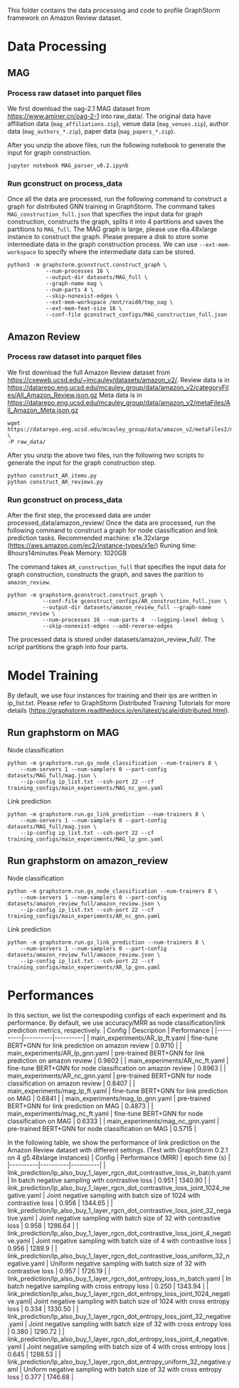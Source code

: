 This folder contains the data processing and code to profile GraphStorm framework on Amazon Review dataset.

# Data Processing
## MAG
### Process raw dataset into parquet files
We first download the oag-2.1 MAG dataset from https://www.aminer.cn/oag-2-1 into raw_data/.
The original data have affiliation data (`mag_affiliations.zip`), venue data (`mag_venues.zip`), 
author data (`mag_authors_*.zip`), paper data (`mag_papers_*.zip`).

After you unzip the above files, run the following notebook to generate the input for graph construction.
```
jupyter notebook MAG_parser_v0.2.ipynb
```

### Run gconstruct on process_data
Once all the data are processed, run the following command to construct a graph
for distributed GNN training in GraphStorm. 
The command takes `MAG_construction_full.json` that specifies the
input data for graph construction, constructs the graph,
splits it into 4 partitions and saves the partitions to `MAG_full`.
The MAG graph is large, please use
r6a.48xlarge instance to construct the graph. Please prepare a disk to store
some intermediate data in the graph construction process. We can use
`--ext-mem-workspace` to specify where the intermediate data can be stored.

```
python3 -m graphstorm.gconstruct.construct_graph \
			--num-processes 16 \
			--output-dir datasets/MAG_full \
			--graph-name mag \
			--num-parts 4 \
			--skip-nonexist-edges \
			--ext-mem-workspace /mnt/raid0/tmp_oag \
			--ext-mem-feat-size 16 \
			--conf-file gconstruct_configs/MAG_construction_full.json
```

## Amazon Review
### Process raw dataset into parquet files
We first download the full Amazon Review dataset from https://cseweb.ucsd.edu/~jmcauley/datasets/amazon_v2/.
Review data is in https://datarepo.eng.ucsd.edu/mcauley_group/data/amazon_v2/categoryFiles/All_Amazon_Review.json.gz
Meta data is in https://datarepo.eng.ucsd.edu/mcauley_group/data/amazon_v2/metaFiles/All_Amazon_Meta.json.gz
```
wget https://datarepo.eng.ucsd.edu/mcauley_group/data/amazon_v2/metaFiles2/meta_Video_Games.json.gz \
-P raw_data/
```

After you unzip the above two files, run the following two scripts to generate the input for the graph construction step.

```
python construct_AR_items.py
python construct_AR_reviews.py
```

### Run gconstruct on process_data
After the first step, the processed data are under processed_data/amazon_review/
Once the data are processed, run the following command to construct a graph
for node classification and link prediction tasks.
Recommended machine: x1e.32xlarge (https://aws.amazon.com/ec2/instance-types/x1e/)
Runing time: 8hours14minutes Peak Memory: 1020GB

The command takes `AR_construction_full` that specifies the input data for graph
construction, constructs the graph, and saves the parition to `amazon_review`.

```
python -m graphstorm.gconstruct.construct_graph \
           --conf-file gconstruct_configs/AR_construction_full.json \
           --output-dir datasets/amazon_review_full --graph-name amazon_review \
           --num-processes 16 --num-parts 4  --logging-level debug \
           --skip-nonexist-edges --add-reverse-edges
```
The processed data is stored under datasets/amazon_review_full/.
The script partitions the graph into four parts.

# Model Training
By default, we use four instances for training and their ips are written in ip_list.txt.
Please refer to GraphStorm Distributed Training Tutorials for more details
(https://graphstorm.readthedocs.io/en/latest/scale/distributed.html).

## Run graphstorm on MAG
Node classification
```
python -m graphstorm.run.gs_node_classification --num-trainers 8 \
    --num-servers 1 --num-samplers 0 --part-config datasets/MAG_full/mag.json \
    --ip-config ip_list.txt --ssh-port 22 --cf training_configs/main_experiments/MAG_nc_gnn.yaml
```

Link prediction
```
python -m graphstorm.run.gs_link_prediction --num-trainers 8 \
    --num-servers 1 --num-samplers 0 --part-config datasets/MAG_full/mag.json \
    --ip-config ip_list.txt --ssh-port 22 --cf training_configs/main_experiments/MAG_lp_gnn.yaml
```

## Run graphstorm on amazon_review
Node classification
```
python -m graphstorm.run.gs_node_classification --num-trainers 8 \
    --num-servers 1 --num-samplers 0 --part-config datasets/amazon_review_full/amazon_review.json \
    --ip-config ip_list.txt --ssh-port 22 --cf training_configs/main_experiments/AR_nc_gnn.yaml
```

Link prediction
```
python -m graphstorm.run.gs_link_prediction --num-trainers 8 \
    --num-servers 1 --num-samplers 0 --part-config datasets/amazon_review_full/amazon_review.json \
    --ip-config ip_list.txt --ssh-port 22 --cf training_configs/main_experiments/AR_lp_gnn.yaml
```

# Performances
In this section, we list the correspoding configs of each experiment and its performance.
By default, we use accuracy/MRR as node classification/link prediction metrics, respectively.
| Config | Description | Performance |
|----------|----------|----------|
| main_experiments/AR_lp_ft.yaml    |   fine-tune BERT+GNN for link prediction on amazon review      |  0.9710        |
| main_experiments/AR_lp_gnn.yaml    |  pre-trained BERT+GNN for link prediction on amazon review       |   0.9602       |
| main_experiments/AR_nc_ft.yaml     |  fine-tune BERT+GNN for node classification on amazon review       |  0.8963        |
| main_experiments/AR_nc_gnn.yaml     |  pre-trained BERT+GNN for node classification on amazon review        |  0.8407        |
| main_experiments/mag_lp_ft.yaml    |  fine-tune BERT+GNN for link prediction on MAG        |   0.6841       |
| main_experiments/mag_lp_gnn.yaml    |  pre-trained BERT+GNN for link prediction on MAG         |  0.4873        |
| main_experiments/mag_nc_ft.yaml    |  fine-tune BERT+GNN for node classification on MAG        |  0.6333        |
| main_experiments/mag_nc_gnn.yaml    |  pre-trained BERT+GNN for node classification on MAG        |  0.5715        |

In the following table, we show the performance of link prediction on the Amazon Review dataset with different settings. (Test with GraphStorm 0.2.1 on 4 g5.48xlarge instances)
| Config | Performance (MRR) | epoch time (s) |
|----------|----------|----------|
| link_prediction/lp_also_buy_1_layer_rgcn_dot_contrastive_loss_in_batch.yaml | In batch negative sampling with contrastive loss | 0.951 | 1340.90 |
| link_prediction/lp_also_buy_1_layer_rgcn_dot_contrastive_loss_joint_1024_negative.yaml | Joint negative sampling with batch size of 1024 with contrastive loss | 0.956 | 1344.65 |
| link_prediction/lp_also_buy_1_layer_rgcn_dot_contrastive_loss_joint_32_negative.yaml | Joint negative sampling with batch size of 32 with contrastive loss | 0.958 | 1286.64 |
| link_prediction/lp_also_buy_1_layer_rgcn_dot_contrastive_loss_joint_4_negative.yaml | Joint negative sampling with batch size of 4 with contrastive loss | 0.956 | 1289.9 |
| link_prediction/lp_also_buy_1_layer_rgcn_dot_contrastive_loss_uniform_32_negative.yaml | Uniform negative sampling with batch size of 32 with contrastive loss | 0.957 | 1726.19 |
| link_prediction/lp_also_buy_1_layer_rgcn_dot_entropy_loss_in_batch.yaml | In batch negative sampling with cross entropy loss | 0.250 | 1343.94 |
| link_prediction/lp_also_buy_1_layer_rgcn_dot_entropy_loss_joint_1024_negative.yaml| Joint negative sampling with batch size of 1024 with cross entropy loss | 0.334 | 1330.50 |
| link_prediction/lp_also_buy_1_layer_rgcn_dot_entropy_loss_joint_32_negative.yaml | Joint negative sampling with batch size of 32 with cross entropy loss | 0.380 | 1290.72 |
| link_prediction/lp_also_buy_1_layer_rgcn_dot_entropy_loss_joint_4_negative.yaml | Joint negative sampling with batch size of 4 with cross entropy loss | 0.645 | 1288.53 |
| link_prediction/lp_also_buy_1_layer_rgcn_dot_entropy_uniform_32_negative.yaml | Uniform negative sampling with batch size of 32 with cross entropy loss | 0.377 | 1746.68 |
